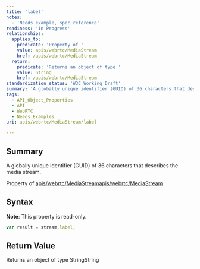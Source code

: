 ```yaml
---
title: 'label'
notes:
  - 'Needs example, spec reference'
readiness: 'In Progress'
relationships:
  applies_to:
    predicate: 'Property of '
    value: apis/webrtc/MediaStream
    href: /apis/webrtc/MediaStream
  return:
    predicate: 'Returns an object of type '
    value: String
    href: /apis/webrtc/MediaStream
standardization_status: 'W3C Working Draft'
summary: 'A globally unique identifier (GUID) of 36 characters that describes the media stream.'
tags:
  - API_Object_Properties
  - API
  - WebRTC
  - Needs_Examples
uri: apis/webrtc/MediaStream/label

---
```

## Summary

A globally unique identifier (GUID) of 36 characters that describes the media stream.

Property of [apis/webrtc/MediaStream](/apis/webrtc/MediaStream)[apis/webrtc/MediaStream](/apis/webrtc/MediaStream)

## Syntax

**Note**: This property is read-only.

``` js
var result = stream.label;
```

## Return Value

Returns an object of type StringString

